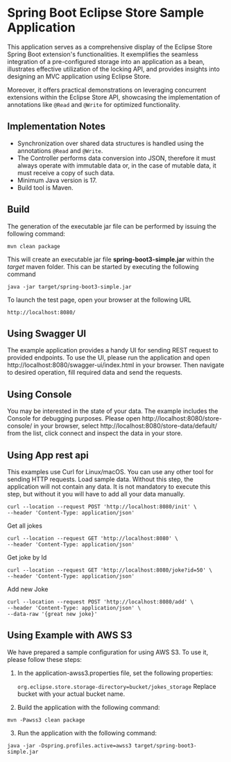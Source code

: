 # Spring Boot Eclipse Store Sample Application

This application serves as a comprehensive display of the Eclipse Store Spring Boot extension's functionalities. It exemplifies the seamless integration of a pre-configured storage into an application as a bean, illustrates effective utilization of the locking API, and provides insights into designing an MVC application using Eclipse Store.

Moreover, it offers practical demonstrations on leveraging concurrent extensions within the Eclipse Store API, showcasing the implementation of annotations like `@Read` and `@Write` for optimized functionality.

## Implementation Notes
* Synchronization over shared data structures is handled using the annotations `@Read` and `@Write`.
* The Controller performs data conversion into JSON, therefore it must always operate with immutable data or, in the case of mutable data, it must receive a copy of such data.
* Minimum Java version is 17.
* Build tool is Maven.

## Build

The generation of the executable jar file can be performed by issuing the following command:

```shell
mvn clean package
```

This will create an executable jar file **spring-boot3-simple.jar** within the _target_ maven folder. This can be started by executing the following command

```shell
java -jar target/spring-boot3-simple.jar
```

To launch the test page, open your browser at the following URL
```shell
http://localhost:8080/  
```

## Using Swagger UI

The example application provides a handy UI for sending REST request to provided endpoints. To use the UI, please run  the application
and open http://localhost:8080/swagger-ui/index.html in your browser. Then navigate to desired operation, fill required data and send the requests.

## Using Console

You may be interested in the state of your data. The example includes the Console for debugging purposes. Please open 
http://localhost:8080/store-console/ in your browser, select http://localhost:8080/store-data/default/ from the list, 
click connect and inspect the data in your store.


## Using App rest api
This examples use Curl for Linux/macOS. You can use any other tool for sending HTTP requests.
Load sample data. Without this step, the application will not contain any data. It is not mandatory to execute this step, but without it you will have to add all your data manually.
```shell
curl --location --request POST 'http://localhost:8080/init' \
--header 'Content-Type: application/json'
```

Get all jokes
```shell
curl --location --request GET 'http://localhost:8080' \
--header 'Content-Type: application/json'
```

Get joke by Id
```shell
curl --location --request GET 'http://localhost:8080/joke?id=50' \
--header 'Content-Type: application/json' 
```

Add new Joke
```shell
curl --location --request POST 'http://localhost:8080/add' \
--header 'Content-Type: application/json' \
--data-raw '{great new joke}'
```

## Using Example with AWS S3
We have prepared a sample configuration for using AWS S3. To use it, please follow these steps:
1. In the application-awss3.properties file, set the following properties:

   `org.eclipse.store.storage-directory=bucket/jokes_storage`
   Replace bucket with your actual bucket name.
2. Build the application with the following command:
```shell
mvn -Pawss3 clean package 
```
3. Run the application with the following command:
```shell
java -jar -Dspring.profiles.active=awss3 target/spring-boot3-simple.jar 
```
